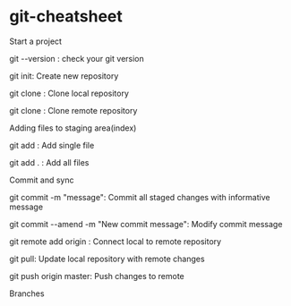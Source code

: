 # git-cheatsheet

Start a project

  git --version : check your git version

  git init: Create new repository

  git clone <local-repo>: Clone local repository

  git clone <remote-repo>: Clone remote repository
 
Adding files to staging area(index)
  
  git add <filename>: Add single file
  
  git add . : Add all files
  
Commit and sync
  
  git commit -m "message": Commit all staged changes with informative message
  
  git commit --amend -m "New commit message": Modify commit message
  
  git remote add origin <remote-server name>: Connect local to remote repository
  
  git pull: Update local repository with remote changes
  
  git push origin master: Push changes to remote
  
Branches
  
  
  
  



